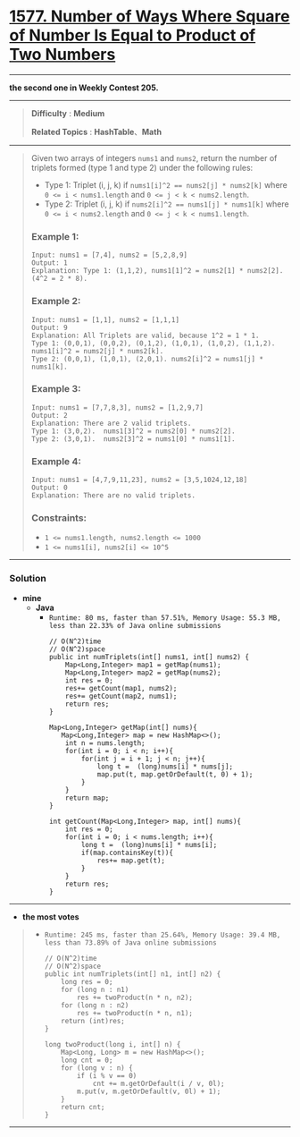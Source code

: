 # [1577. Number of Ways Where Square of Number Is Equal to Product of Two Numbers](https://leetcode.com/problems/number-of-ways-where-square-of-number-is-equal-to-product-of-two-numbers/)

---

**the second one in Weekly Contest 205.**

---

> **Difficulty** : **Medium**
>
> **Related Topics** : **HashTable**、**Math**

---

> Given two arrays of integers `nums1` and `nums2`, return the number of triplets formed (type 1 and type 2) under the following rules:
> * Type 1: Triplet (i, j, k) if `nums1[i]^2 == nums2[j] * nums2[k]` where `0 <= i < nums1.length` and `0 <= j < k < nums2.length`.
> * Type 2: Triplet (i, j, k) if `nums2[i]^2 == nums1[j] * nums1[k]` where `0 <= i < nums2.length` and `0 <= j < k < nums1.length`.
>
>
> ### Example 1:
> ```
> Input: nums1 = [7,4], nums2 = [5,2,8,9]
> Output: 1
> Explanation: Type 1: (1,1,2), nums1[1]^2 = nums2[1] * nums2[2]. (4^2 = 2 * 8).
> ```
>
> ### Example 2:
> ```
> Input: nums1 = [1,1], nums2 = [1,1,1]
> Output: 9
> Explanation: All Triplets are valid, because 1^2 = 1 * 1.
> Type 1: (0,0,1), (0,0,2), (0,1,2), (1,0,1), (1,0,2), (1,1,2).  nums1[i]^2 = nums2[j] * nums2[k].
> Type 2: (0,0,1), (1,0,1), (2,0,1). nums2[i]^2 = nums1[j] * nums1[k].
> ```
>
> ### Example 3:
> ```
> Input: nums1 = [7,7,8,3], nums2 = [1,2,9,7]
> Output: 2
> Explanation: There are 2 valid triplets.
> Type 1: (3,0,2).  nums1[3]^2 = nums2[0] * nums2[2].
> Type 2: (3,0,1).  nums2[3]^2 = nums1[0] * nums1[1].
> ```
>
> ### Example 4:
> ```
> Input: nums1 = [4,7,9,11,23], nums2 = [3,5,1024,12,18]
> Output: 0
> Explanation: There are no valid triplets.
> ```
>
> ### Constraints:
> * `1 <= nums1.length, nums2.length <= 1000`
> * `1 <= nums1[i], nums2[i] <= 10^5`

---


### Solution
* **mine**
  * **Java**
    * `Runtime: 80 ms, faster than 57.51%, Memory Usage: 55.3 MB, less than 22.33% of Java online submissions`
      ```
      // O(N^2)time
      // O(N^2)space
      public int numTriplets(int[] nums1, int[] nums2) {
          Map<Long,Integer> map1 = getMap(nums1);
          Map<Long,Integer> map2 = getMap(nums2);
          int res = 0;
          res+= getCount(map1, nums2);
          res+= getCount(map2, nums1);
          return res;
      }

      Map<Long,Integer> getMap(int[] nums){
         Map<Long,Integer> map = new HashMap<>();
          int n = nums.length;
          for(int i = 0; i < n; i++){
              for(int j = i + 1; j < n; j++){
                  long t =  (long)nums[i] * nums[j];
                  map.put(t, map.getOrDefault(t, 0) + 1);
              }
          }
          return map;
      }

      int getCount(Map<Long,Integer> map, int[] nums){
          int res = 0;
          for(int i = 0; i < nums.length; i++){
              long t =  (long)nums[i] * nums[i];
              if(map.containsKey(t)){
                  res+= map.get(t);
              }
          }
          return res;
      }
      ```

---

* **the most votes**
>  * `Runtime: 245 ms, faster than 25.64%, Memory Usage: 39.4 MB, less than 73.89% of Java online submissions`
>    ```
>    // O(N^2)time
>    // O(N^2)space
>    public int numTriplets(int[] n1, int[] n2) {
>        long res = 0;
>        for (long n : n1)
>            res += twoProduct(n * n, n2);
>        for (long n : n2)
>            res += twoProduct(n * n, n1);
>        return (int)res;
>    }
>
>    long twoProduct(long i, int[] n) {
>        Map<Long, Long> m = new HashMap<>();
>        long cnt = 0;
>        for (long v : n) {
>            if (i % v == 0)
>                cnt += m.getOrDefault(i / v, 0l);
>            m.put(v, m.getOrDefault(v, 0l) + 1);
>        }
>        return cnt;
>    } 
>    ```

---
